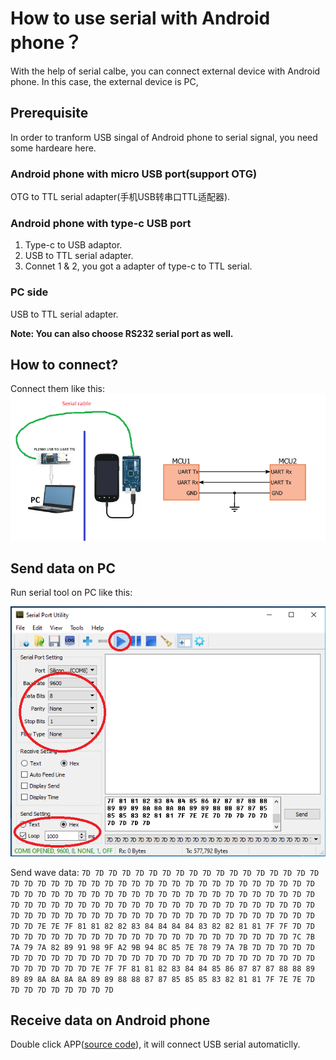 # How to use serial with Android phone？
With the help of serial calbe, you can connect external device with Android phone. In this case, the external device is PC,

## Prerequisite
In order to tranform USB singal of Android phone to serial signal, you need some hardeare here.
### Android phone with micro USB port(support OTG)
OTG to TTL serial adapter(手机USB转串口TTL适配器).
### Android phone with type-c USB port
1. Type-c to USB adaptor.
2. USB to TTL serial adapter.
3. Connet 1 & 2, you got a adapter of type-c to TTL serial.
### PC side
USB to TTL serial adapter.

**Note: You can also choose RS232 serial port as well.**

## How to connect?
Connect them like this:
![connect](connect.png)

## Send data on PC
Run serial tool on PC like this:

![pc-side](pc-side.png)

Send wave data: `7D 7D 7D 7D 7D 7D 7D 7D 7D 7D 7D 7D 7D 7D 7D 7D 7D 7D 7D 7D 7D 7D 7D 7D 7D 7D 7D 7D 7D 7D 7D 7D 7D 7D 7D 7D 7D 7D 7D 7D 7D 7D 7D 7D 7D 7D 7D 7D 7D 7D 7D 7D 7D 7D 7D 7D 7D 7D 7D 7D 7D 7D 7D 7D 7D 7D 7D 7D 7D 7D 7D 7D 7D 7D 7D 7D 7D 7D 7D 7D 7D 7D 7D 7D 7D 7D 7D 7D 7D 7D 7D 7D 7D 7D 7D 7D 7D 7D 7D 7D 7D 7D 7D 7D 7D 7D 7D 7D 7D 7D 7D 7D 7E 7E 7F 81 81 82 82 83 84 84 84 84 83 82 82 81 81 7F 7F 7D 7D 7D 7D 7D 7D 7D 7D 7D 7D 7D 7D 7D 7D 7D 7D 7D 7D 7D 7D 7D 7D 7D 7C 7B 7A 79 7A 82 89 91 98 9F A2 9B 94 8C 85 7E 78 79 7A 7B 7D 7D 7D 7D 7D 7D 7D 7D 7D 7D 7D 7D 7D 7D 7D 7D 7D 7D 7D 7D 7D 7D 7D 7D 7D 7D 7D 7D 7D 7D 7D 7D 7D 7D 7E 7F 7F 81 81 82 83 84 84 85 86 87 87 87 88 88 89 89 89 8A 8A 8A 8A 89 89 88 88 87 87 85 85 85 83 82 81 81 7F 7E 7E 7D 7D 7D 7D 7D 7D 7D 7D 7D`

## Receive data on Android phone
Double click APP([source code](https://github.com/idea4good/GuiLiteSamples/tree/master/HostMonitor/BuildAndroid)), it will connect USB serial automaticlly.
